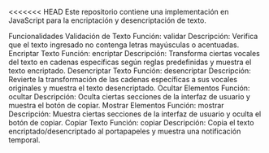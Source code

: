 <<<<<<< HEAD
Este repositorio contiene una implementación en JavaScript para la encriptación y desencriptación de texto.

Funcionalidades
Validación de Texto
Función: validar
Descripción: Verifica que el texto ingresado no contenga letras mayúsculas o acentuadas.
Encriptar Texto
Función: encriptar
Descripción: Transforma ciertas vocales del texto en cadenas específicas según reglas predefinidas y muestra el texto encriptado.
Desencriptar Texto
Función: desencriptar
Descripción: Revierte la transformación de las cadenas específicas a sus vocales originales y muestra el texto desencriptado.
Ocultar Elementos
Función: ocultar
Descripción: Oculta ciertas secciones de la interfaz de usuario y muestra el botón de copiar.
Mostrar Elementos
Función: mostrar
Descripción: Muestra ciertas secciones de la interfaz de usuario y oculta el botón de copiar.
Copiar Texto
Función: copiar
Descripción: Copia el texto encriptado/desencriptado al portapapeles y muestra una notificación temporal.
